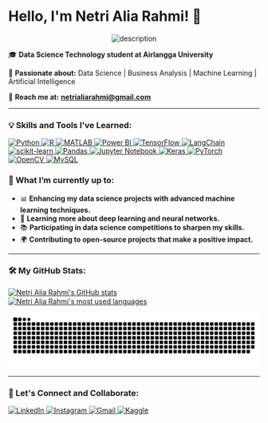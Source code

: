 # Hello, I'm Netri Alia Rahmi! 🌟

<p align="center">
    <img src="https://github.com/user-attachments/assets/42e6ac3e-d396-4446-8783-cb49d2326dfe" alt="description" width="1000"/>
</p>

<p align="left">
 🎓 <strong>Data Science Technology student at Airlangga University</strong>
</p> 
<p align="left">
 🚀 <strong>Passionate about:</strong> Data Science | Business Analysis | Machine Learning | Artificial Intelligence
</p>
<p align="left">
 📧 <strong>Reach me at:</strong> <a href="mailto:netrialiarahmi@gmail.com"><strong>netrialiarahmi@gmail.com</strong></a>
</p>

---

<h3 align="left">💡 Skills and Tools I've Learned:</h3>
<p align="left">
    <a href="https://www.python.org" target="_blank" rel="noreferrer">
      <img
        src="https://img.shields.io/badge/Python-blue?style=for-the-badge&logo=python&logoColor=white"
        alt="Python"
        height="30"
      />
    </a>
    <a href="https://www.r-project.org/" target="_blank" rel="noreferrer">
      <img
        src="https://img.shields.io/badge/R-black?style=for-the-badge&logo=r&logoColor=blue"
        alt="R"
        height="30"
      />
    </a>
    <a href="https://www.mathworks.com/products/matlab.html" target="_blank" rel="noreferrer">
      <img
        src="https://img.shields.io/badge/MATLAB-ff6600?style=for-the-badge&logo=mathworks&logoColor=white"
        alt="MATLAB"
        height="30"
      />
    </a>
    <a href="https://powerbi.microsoft.com/" target="_blank" rel="noreferrer">
      <img
        src="https://img.shields.io/badge/Power_BI-f2c811?style=for-the-badge&logo=powerbi&logoColor=black"
        alt="Power BI"
        height="30"
      />
    </a>
    <a href="https://www.tensorflow.org/" target="_blank" rel="noreferrer">
      <img
        src="https://img.shields.io/badge/TensorFlow-ff6f00?style=for-the-badge&logo=tensorflow&logoColor=white"
        alt="TensorFlow"
        height="30"
      />
    </a>
    <a href="https://langchain.com/" target="_blank" rel="noreferrer">
      <img
        src="https://img.shields.io/badge/LangChain-5d5dff?style=for-the-badge&logo=langchain&logoColor=white"
        alt="LangChain"
        height="30"
      />
    </a>
    <a href="https://scikit-learn.org/" target="_blank" rel="noreferrer">
      <img
        src="https://img.shields.io/badge/scikit--learn-f7931e?style=for-the-badge&logo=scikit-learn&logoColor=white"
        alt="scikit-learn"
        height="30"
      />
    </a>
    <a href="https://pandas.pydata.org/" target="_blank" rel="noreferrer">
      <img
        src="https://img.shields.io/badge/Pandas-130654?style=for-the-badge&logo=pandas&logoColor=white"
        alt="Pandas"
        height="30"
      />
    </a>
    <a href="https://jupyter.org/" target="_blank" rel="noreferrer">
      <img
        src="https://img.shields.io/badge/Jupyter-f37726?style=for-the-badge&logo=jupyter&logoColor=white"
        alt="Jupyter Notebook"
        height="30"
      />
    </a>
    <a href="https://keras.io/" target="_blank" rel="noreferrer">
      <img
        src="https://img.shields.io/badge/Keras-d00000?style=for-the-badge&logo=keras&logoColor=white"
        alt="Keras"
        height="30"
      />
    </a>
    <a href="https://pytorch.org/" target="_blank" rel="noreferrer">
      <img
        src="https://img.shields.io/badge/PyTorch-ee4c2c?style=for-the-badge&logo=pytorch&logoColor=white"
        alt="PyTorch"
        height="30"
      />
    </a>
    <a href="https://opencv.org/" target="_blank" rel="noreferrer">
      <img
        src="https://img.shields.io/badge/OpenCV-5C3EE8?style=for-the-badge&logo=opencv&logoColor=white"
        alt="OpenCV"
        height="30"
      />
    </a>
    <a href="https://www.mysql.com/" target="_blank" rel="noreferrer">
      <img
        src="https://img.shields.io/badge/MySQL-4479A1?style=for-the-badge&logo=mysql&logoColor=white"
        alt="MySQL"
        height="30"
      />
    </a>
</p>

<h3 align="left">🌟 What I’m currently up to:</h3>
<ul align="left">
  <li>📊 <strong>Enhancing my data science projects with advanced machine learning techniques.</strong></li>
  <li>🧠 <strong>Learning more about deep learning and neural networks.</strong></li>
  <li>📚 <strong>Participating in data science competitions to sharpen my skills.</strong></li>
  <li>🌍 <strong>Contributing to open-source projects that make a positive impact.</strong></li>
</ul>

---

<h3 align="left">🛠️ My GitHub Stats:</h3>
<p align="left">
<a href="https://github.com/netrialiarahmi">
  <img align="center" src="https://github-readme-stats.vercel.app/api?username=netrialiarahmi&show_icons=true&title_color=598432&icon_color=94AE16&bg_color=ffffff&border_color=598432&text_color=173552" alt="Netri Alia Rahmi's GitHub stats" />
</a>
<br />
<a href="https://github.com/netrialiarahmi">
  <img align="center" src="https://github-readme-stats.vercel.app/api/top-langs?username=netrialiarahmi&show_icons=true&layout=compact&title_color=598432&icon_color=94AE16&bg_color=ffffff&border_color=598432&text_color=173552" alt="Netri Alia Rahmi's most used languages" />
</a>
</p>

<p align="center">
  <img src="https://raw.githubusercontent.com/Platane/snk/output/github-contribution-grid-snake.svg" alt="Netri Alia's Contribution Snake"/>
</p>

---

<h3 align="left">🤝 Let's Connect and Collaborate:</h3>
<p align="left">
  <a href="https://www.linkedin.com/in/netrialiarahmi/" target="_blank">
    <img alt="LinkedIn" src="https://img.shields.io/badge/linkedin-0077B5?style=for-the-badge&logo=linkedin&logoColor=white" />
  </a>  
  <a href="https://www.instagram.com/netrialiarahmi/" target="_blank">
    <img alt="Instagram" src="https://img.shields.io/badge/instagram-E4405F?style=for-the-badge&logo=instagram&logoColor=white" />
  </a> 
  <a href="mailto:netrialiarahmi@gmail.com" target="_blank">
    <img alt="Gmail" src="https://img.shields.io/badge/gmail-D14836?style=for-the-badge&logo=gmail&logoColor=white"/>
  </a> 
  <a href="https://www.kaggle.com/netrialiarahmi" target="_blank">
    <img alt="Kaggle" src="https://img.shields.io/badge/Kaggle-035a7d?style=for-the-badge&logo=kaggle&logoColor=white" />
  </a>  
</p>
